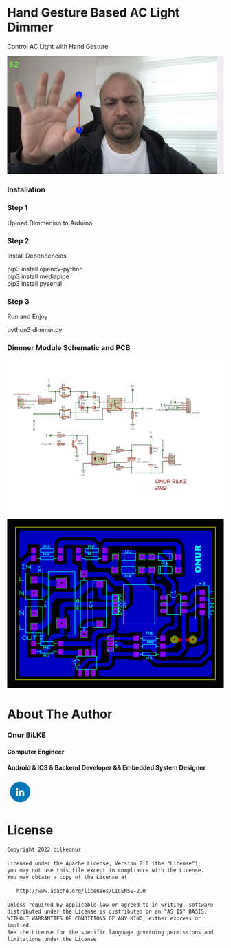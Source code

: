# Hand Gesture Based AC Light Dimmer

Control AC Light with Hand Gesture

![HandGestureAcDimmer](https://github.com/bilkeonur/HandGestureAcDimmer/blob/main/Images/test.png)

### Installation

### Step 1
Upload Dimmer.ino to Arduino

### Step 2
Install Dependencies

pip3 install opencv-python\
pip3 install mediapipe\
pip3 install pyserial

### Step 3
Run and Enjoy

python3 dimmer.py

### Dimmer Module Schematic and PCB

![Schematic](https://github.com/bilkeonur/HandGestureAcDimmer/blob/main/Images/ac_dimmer_schematic.png)

![PCB](https://github.com/bilkeonur/HandGestureAcDimmer/blob/main/Images/ac_dimmer_pcb.png)


# About The Author

### Onur BiLKE

#### Computer Engineer
#### Android & IOS & Backend Developer && Embedded System Designer

<a href="https://www.linkedin.com/in/onur-bilke-55b04275/"><img src="https://github.com/aritraroy/social-icons/blob/master/linkedin-icon.png?raw=true" width="60"></a>

# License

```
Copyright 2022 bilkeonur

Licensed under the Apache License, Version 2.0 (the "License");
you may not use this file except in compliance with the License.
You may obtain a copy of the License at

   http://www.apache.org/licenses/LICENSE-2.0

Unless required by applicable law or agreed to in writing, software
distributed under the License is distributed on an "AS IS" BASIS,
WITHOUT WARRANTIES OR CONDITIONS OF ANY KIND, either express or implied.
See the License for the specific language governing permissions and
limitations under the License.
```
